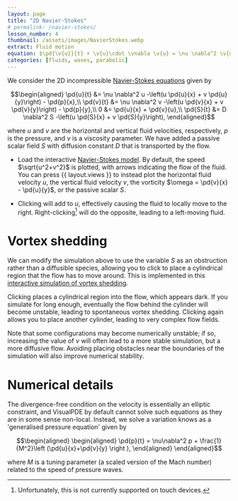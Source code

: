 ```yaml
---
layout: page
title: "2D Navier-Stokes"
# permalink: /navier-stokes/
lesson_number: 4
thumbnail: /assets/images/NavierStokes.webp
extract: Fluid motion
equation: $\pd{\v{u}}{t} + \v{u}\cdot \vnabla \v{u} = \nu \nabla^2 \v{u} - \vnabla p,$ $\vnabla \cdot \v{u} = 0$
categories: [fluids, waves, parabolic]
---
```



We consider the 2D incompressible [Navier-Stokes equations](https://en.wikipedia.org/wiki/Navier%E2%80%93Stokes_equations) given by

$$\begin{aligned}
      \pd{u}{t} &= \nu \nabla^2 u -\left(u  \pd{u}{x} + v  \pd{u}{y}\right) -  \pd{p}{x},\\
      \pd{v}{t} &= \nu \nabla^2 v -\left(u  \pd{v}{x} + v  \pd{v}{y}\right) -  \pd{p}{y},\\
     0 &= \pd{u}{x} + \pd{v}{u},\\
      \pd{S}{t} &= D \nabla^2 S -\left(u  \pd{S}{x} + v  \pd{S}{y}\right),
    \end{aligned}$$

where $u$ and $v$ are the horizontal and vertical fluid velocities, respectively, $p$ is the pressure, and $\nu$ is a viscosity parameter. We have added a passive scalar field $S$ with diffusion constant $D$ that is transported by the flow.

* Load the interactive [Navier-Stokes model](/sim/?preset=NavierStokes). By default, the speed $\sqrt{u^2+v^2}$ is plotted, with arrows indicating the flow of the fluid. You can press {{ layout.views }} to instead plot the horizontal fluid velocity $u$, the vertical fluid velocity $v$, the vorticity $\omega = \pd{v}{x} - \pd{u}{y}$, or the passive scalar $S$.

* Clicking will add to $u$, effectively causing the fluid to locally move to the right. Right-clicking[^1] will do the opposite, leading to a left-moving fluid. 

# Vortex shedding

We can modify the simulation above to use the variable $S$ as an obstruction rather than a diffusible species, allowing you to click to place a cylindrical region that the flow has to move around. This is implemented in this [interactive simulation of vortex shedding](/sim/?preset=NavierStokesFlowCylinder). 

Clicking places a cylindrical region into the flow, which appears dark. If you simulate for long enough, eventually the flow behind the cylinder will become unstable, leading to spontaneous vortex shedding. Clicking again allows you to place another cylinder, leading to very complex flow fields. 

Note that some configurations may become numerically unstable; if so, increasing the value of $\nu$ will often lead to a more stable simulation, but a more diffusive flow. Avoiding placing obstacles near the boundaries of the simulation will also improve numerical stability.


# Numerical details

The divergence-free condition on the velocity is essentially an elliptic constraint, and VisualPDE by default cannot solve such equations as they are in some sense non-local. Instead, we solve a variation knows as a 'generalised pressure equation' given by

$$\begin{aligned}
\begin{aligned}
     \pd{p}{t} = \nu\nabla^2 p + \frac{1}{M^2}\left (\pd{u}{x}+\pd{v}{y} \right ),    \end{aligned}
    \end{aligned}$$

where $M$ is a tuning parameter (a scaled version of the Mach number) related to the speed of pressure waves.

[^1]: Unfortunately, this is not currently supported on touch devices.